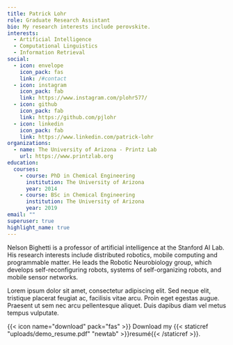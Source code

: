 ```yaml
---
title: Patrick Lohr
role: Graduate Research Assistant
bio: My research interests include perovskite.
interests:
  - Artificial Intelligence
  - Computational Linguistics
  - Information Retrieval
social:
  - icon: envelope
    icon_pack: fas
    link: /#contact
  - icon: instagram
    icon_pack: fab
    link: https://www.instagram.com/plohr577/
  - icon: github
    icon_pack: fab
    link: https://github.com/pjlohr
  - icon: linkedin
    icon_pack: fab
    link: https://www.linkedin.com/patrick-lohr
organizations:
  - name: The University of Arizona - Printz Lab
    url: https://www.printzlab.org
education:
  courses:
    - course: PhD in Chemical Engineering
      institution: The University of Arizona
      year: 2014
    - course: BSc in Chemical Engineering
      institution: The University of Arizona
      year: 2019
email: ""
superuser: true
highlight_name: true
---
```


Nelson Bighetti is a professor of artificial intelligence at the Stanford AI Lab. His research interests include distributed robotics, mobile computing and programmable matter. He leads the Robotic Neurobiology group, which develops self-reconfiguring robots, systems of self-organizing robots, and mobile sensor networks.

Lorem ipsum dolor sit amet, consectetur adipiscing elit. Sed neque elit, tristique placerat feugiat ac, facilisis vitae arcu. Proin eget egestas augue. Praesent ut sem nec arcu pellentesque aliquet. Duis dapibus diam vel metus tempus vulputate.

{{< icon name="download" pack="fas" >}} Download my {{< staticref "uploads/demo_resume.pdf" "newtab" >}}resumé{{< /staticref >}}.
